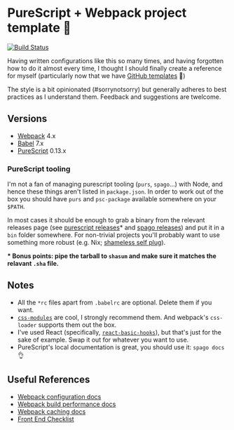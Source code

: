 # PureScript + Webpack project template 🚀

[![Build Status](https://travis-ci.org/jmackie/purescript-webpack-template.svg?branch=master)](https://travis-ci.org/jmackie/purescript-webpack-template)

Having written configurations like this so many times, and having forgotten how
to do it almost every time, I thought I should finally create a reference for
myself (particularly now that we have [GitHub templates][github-templates-announcement] 🎉)

The style is a bit opinionated (#sorrynotsorry) but generally adheres to best
practices as I understand them. Feedback and suggestions are twelcome.

## Versions

- [Webpack][webpack] 4.x
- [Babel][babel] 7.x
- [PureScript][purescript] 0.13.x

### PureScript tooling

I'm not a fan of managing purescript tooling (`purs`, `spago`...) with Node, and
hence these things aren't listed in `package.json`. In order to work out of the
box you should have `purs` and `psc-package` available somewhere on your `$PATH`.

In most cases it should be enough to grab a binary from the relevant releases
page (see [purescript releases][purs-releases]\* and [spago releases][spago-releases]) and
put it in a `bin` folder somewhere. For non-trivial projects you'll probably
want to use something more robust (e.g. Nix; [shameless self plug][purescript-nix]).

**\* Bonus points: pipe the tarball to `shasum` and make sure it matches the
relavant `.sha` file.**

## Notes

- All the `*rc` files apart from `.babelrc` are optional. Delete them if you want.
- [`css-modules`](https://github.com/css-modules/css-modules) are cool, I strongly
  recommend them. And webpack's `css-loader` supports them out the box.
- I've used React (specifically, [`react-basic-hooks`][react-basic-hooks]), but
  that's just for the sake of example. Swap it out for whatever you want to use.
- PureScript's local documentation is great, you should use it: `spago docs` 👌

## Useful References

- [Webpack configuration docs](https://webpack.js.org/configuration/)
- [Webpack build performance docs](https://webpack.js.org/guides/build-performance/)
- [Webpack caching docs](https://webpack.js.org/guides/caching/)
- [Front End Checklist](https://github.com/thedaviddias/Front-End-Checklist)

[webpack]: https://webpack.js.org/
[github-templates-announcement]: https://github.blog/2019-06-06-generate-new-repositories-with-repository-templates/
[purs-releases]: https://github.com/purescript/purescript/releases
[psc-package-releases]: https://github.com/purescript/psc-package/releases
[spago-releases]: https://github.com/spacchetti/spago/releases
[purescript]: http://www.purescript.org/
[babel]: https://babeljs.io/
[purescript-nix]: https://github.com/jmackie/purescript-nix
[react-basic-hooks]: https://github.com/spicydonuts/purescript-react-basic-hooks
